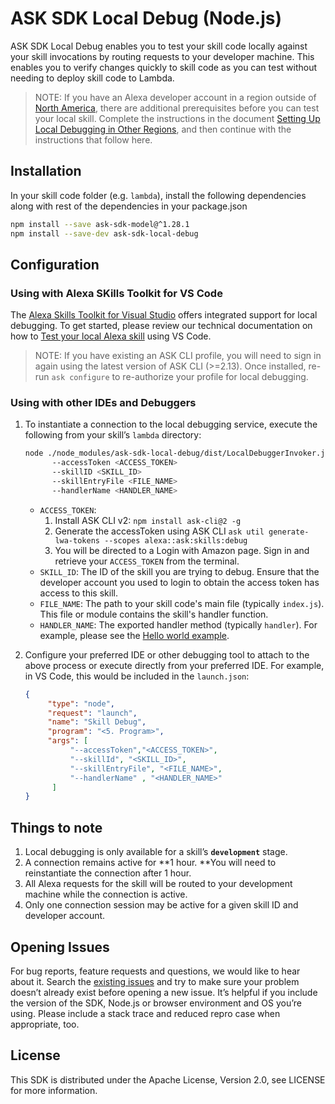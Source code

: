 # ASK SDK Local Debug (Node.js)

ASK SDK Local Debug enables you to test your skill code locally against your skill invocations by routing requests to your developer machine. This enables you to verify changes quickly to skill code as you can test without needing to deploy skill code to Lambda.

> NOTE: If you have an Alexa developer account in a region outside of [North America](https://developer.amazon.com/en-US/docs/alexa/custom-skills/develop-skills-in-multiple-languages.html#h2-multiple-endpoints), there are additional prerequisites before you can test your local skill. Complete the instructions in the document [Setting Up Local Debugging in Other Regions](https://github.com/alexa/ask-toolkit-for-vscode/wiki/Setting-Up-Local-Debugging-In-Other-Regions), and then continue with the instructions that follow here.

## Installation

In your skill code folder (e.g. `lambda`), install the following dependencies along with rest of the dependencies in your package.json
```bash
npm install --save ask-sdk-model@^1.28.1
npm install --save-dev ask-sdk-local-debug
```

## Configuration

### Using with Alexa SKills Toolkit for VS Code

The [Alexa Skills Toolkit for Visual Studio](https://developer.amazon.com/en-US/docs/alexa/ask-toolkit/get-started-with-the-ask-toolkit-for-visual-studio-code.html) offers integrated support for local debugging. To get started, please review our technical documentation on how to [Test your local Alexa skill](https://developer.amazon.com/en-US/docs/alexa/ask-toolkit/vs-code-ask-skills.html#test) using VS Code.

> NOTE: If you have existing an ASK CLI profile, you will need to sign in again using the latest version of ASK CLI (>=2.13). Once installed, re-run `ask configure` to re-authorize your profile for local debugging.

### Using with other IDEs and Debuggers

1. To instantiate a connection to the local debugging service, execute the following from your skill’s `lambda` directory:
      ```bash
      node ./node_modules/ask-sdk-local-debug/dist/LocalDebuggerInvoker.js 
            --accessToken <ACCESS_TOKEN>
            --skillID <SKILL_ID>
            --skillEntryFile <FILE_NAME>
            --handlerName <HANDLER_NAME>
      ```
      * `ACCESS_TOKEN`:
          1. Install ASK CLI v2: `npm install ask-cli@2 -g`
          2. Generate the accessToken using ASK CLI `ask util generate-lwa-tokens --scopes alexa::ask:skills:debug`
          3. You will be directed to a Login with Amazon page. Sign in and retrieve your `ACCESS_TOKEN` from the terminal.
      * `SKILL_ID`: The ID of the skill you are trying to debug. Ensure that the developer account you used to login to obtain the access token has access to this skill.
      * `FILE_NAME`: The path to your skill code's main file (typically `index.js`). This file or module contains the skill's handler function.
      * `HANDLER_NAME`: The exported handler method (typically `handler`). For example, please see the [Hello world example](https://github.com/alexa/skill-sample-nodejs-hello-world/blob/master/lambda/custom/index.js#L159). 

2. Configure your preferred IDE or other debugging tool to attach to the above process or execute directly from your preferred IDE. For example, in VS Code, this would be included in the `launch.json`:
      ```json
      {
           "type": "node",
           "request": "launch",
           "name": "Skill Debug",
           "program": "<5. Program>",
           "args": [
                "--accessToken","<ACCESS_TOKEN>",
                "--skillId", "<SKILL_ID>",
                "--skillEntryFile", "<FILE_NAME>",
                "--handlerName" , "<HANDLER_NAME>"
            ]
      }
      ```

## Things to note

1. Local debugging is only available for a skill’s **`development`** stage.
2. A connection remains active for **1 hour. **You will need to reinstantiate the connection after 1 hour.
3. All Alexa requests for the skill will be routed to your development machine while the connection is active. 
4. Only one connection session may be active for a given skill ID and developer account.

## Opening Issues

For bug reports, feature requests and questions, we would like to hear about it. Search the [existing issues](https://github.com/alexa/alexa-skills-kit-sdk-for-nodejs/issues) and try to make sure your problem doesn’t already exist before opening a new issue. It’s helpful if you include the version of the SDK, Node.js or browser environment and OS you’re using. Please include a stack trace and reduced repro case when appropriate, too.

## License

This SDK is distributed under the Apache License, Version 2.0, see LICENSE for more information.
